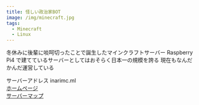 ```yaml
---
title: 怪しい政治家BOT
image: /img/minecraft.jpg
tags:
  - Minecraft
  - Linux
---
```


冬休みに後輩に啖呵切ったことで誕生したマインクラフトサーバー
Raspberry Pi4 で建てているサーバーとしてはおそらく日本一の規模を誇る
現在もなんだかんだ運営している

サーバーアドレス inarimc.ml  
[ホームページ](https://inarimc.ml/)  
[サーバーマップ](https://map.inarimc.ml/)
